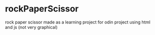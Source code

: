 # rockPaperScissor
rock paper scissor made as a learning project for odin project using html and js (not very graphical)
